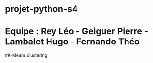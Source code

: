 # projet-python-s4
# Equipe : Rey Léo - Geiguer Pierre - Lambalet Hugo - Fernando Théo
#K-Means clustering
